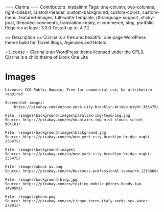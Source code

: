 === Clarina ===
Contributors:		madalinm
Tags:				one-column, two-columns, right-sidebar, custom-header, custom-background, custom-colors, custom-menu, featured-images, full-width-template, rtl-language-support, sticky-post, threaded-comments, translation-ready, e-commerce, blog, portfolio
Requires at least:	3.3.0
Tested up to:		4.7.2

== Description ==
Clarina is a free and beautiful one page WordPress theme build for Travel Blogs, Agencies and Hotels

= License =
Clarina is an WordPress theme licensed under the GPL3. Clarina is a child theme of Llorix One Lite

# Images

    License: CC0 Public Domain, Free for commercial use, No attribution required

    Screenshot images:
        https://pixabay.com/en/new-york-city-brooklyn-bridge-night-336475/

    File: \images\background-images\parallax-img\team-img.jpg
    Source: https://pixabay.com/en/mountains-fog-mist-clouds-sunset-984101/

    File: \images\background-images\background.jpg
    Source: https://pixabay.com/en/new-york-city-brooklyn-bridge-night-336475/

    File: \images\background-images\
    Source: https://pixabay.com/en/new-york-city-brooklyn-bridge-night-336475/

    File: /images/about-us.png
    Source: https://pixabay.com/en/business-professional-teamwork-1219868/

    File: /images/background-blog.jpg
    Source: https://pixabay.com/en/texting-mobile-phones-hands-two-1490691/

    File: /images/phone.png
    Source: https://pixabay.com/en/cinque-terre-italy-rocks-sea-water-279013/